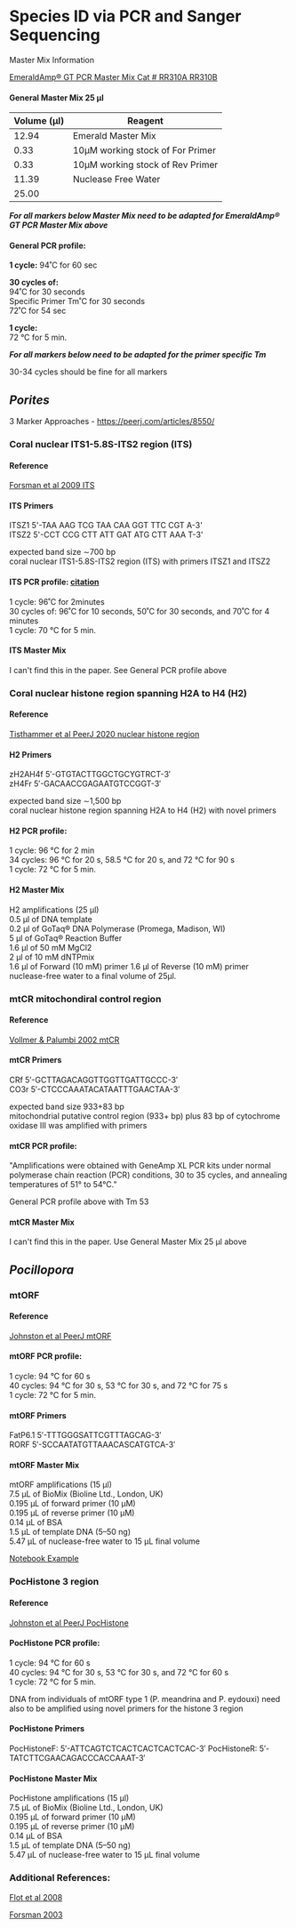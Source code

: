 # Species ID via PCR and Sanger Sequencing

Master Mix Information

[EmeraldAmp® GT PCR Master Mix Cat # RR310A RR310B](https://www.takarabio.com/documents/User%20Manual/RR310A_DS.v1902Da-a_116982.pdf)

#### General Master Mix 25 µl    
|Volume (µl)|	Reagent|
|---|---|
|12.94	|Emerald Master Mix
|0.33	|10µM working stock of For Primer
|0.33	|10µM working stock of Rev Primer
|11.39	|Nuclease Free Water
|25.00	

_**For all markers below Master Mix need to be adapted for EmeraldAmp® GT PCR Master Mix above**_ 
	
#### General PCR profile:
**1 cycle:**
94˚C for 60 sec  

**30 cycles of:**     
94˚C for 30 seconds    
Specific Primer Tm˚C for 30 seconds   
72˚C for 54 sec    

**1 cycle:**   
 72 °C for 5 min.

_**For all markers below need to be adapted for the primer specific Tm**_

30-34 cycles should be fine for all markers


## _Porites_
3 Marker Approaches - https://peerj.com/articles/8550/

### Coral nuclear ITS1-5.8S-ITS2 region (ITS) 

#### Reference
[Forsman et al 2009 ITS](https://bmcecolevol.biomedcentral.com/articles/10.1186/1471-2148-9-45)

#### ITS Primers
ITSZ1 5'-TAA AAG TCG TAA CAA GGT TTC CGT A-3'   
ITSZ2 5'-CCT CCG CTT ATT GAT ATG CTT AAA T-3'
 
expected band size ∼700 bp    
coral nuclear ITS1-5.8S-ITS2 region (ITS) with primers ITSZ1 and ITSZ2 

#### ITS PCR profile: [citation](http://hunterlabhawaii.com/docs/pubs/Forsman%202006%20ICRS.pdf)
1 cycle: 96˚C for 2minutes  
30 cycles of: 96˚C for 10 seconds, 50˚C for 30 seconds, and 70˚C for 4 minutes    
1 cycle: 70 °C for 5 min.

#### ITS Master Mix
I can't find this in the paper. See General PCR profile above

### Coral nuclear histone region spanning H2A to H4 (H2)

#### Reference
[Tisthammer et al PeerJ 2020 nuclear histone region](https://peerj.com/articles/8550/)

#### H2 Primers
zH2AH4f 5′-GTGTACTTGGCTGCYGTRCT-3′    
zH4Fr 5′-GACAACCGAGAATGTCCGGT-3′

expected band size ∼1,500 bp   
coral nuclear histone region spanning H2A to H4 (H2) with novel primers 

#### H2 PCR profile:  
1 cycle: 96 °C for 2 min   
34 cycles: 96 °C for 20 s, 58.5 °C for 20 s, and 72 °C for 90 s   
1 cycle: 72 °C for 5 min.    

#### H2 Master Mix
H2 amplifications (25 µl)    
0.5 µl of DNA template   
0.2 µl of GoTaq® DNA Polymerase (Promega, Madison, WI)    
5 µl of GoTaq® Reaction Buffer    
1.6 µl of 50 mM MgCl2    
2 µl of 10 mM dNTPmix    
1.6 µl of Forward (10 mM) primer 
1.6 µl of Reverse (10 mM) primer   
nuclease-free water to a final volume of 25µl. 


### mtCR mitochondiral control region

#### Reference
[Vollmer & Palumbi 2002 mtCR](https://www.science.org/doi/full/10.1126/science.1069524)

#### mtCR Primers
CRf 5′-GCTTAGACAGGTTGGTTGATTGCCC-3′   
CO3r 5′-CTCCCAAATACATAATTTGAACTAA-3′

expected band size 933+83 bp      
mitochondrial putative control region (933+ bp) plus 83 bp of cytochrome oxidase III was amplified with primers 

#### mtCR PCR profile: 
"Amplifications were obtained with GeneAmp XL PCR kits under normal polymerase chain reaction (PCR) conditions, 30 to 35 cycles, and annealing temperatures of 51° to 54°C." 

General PCR profile above with Tm 53

#### mtCR Master Mix 
I can't find this in the paper. Use General Master Mix 25 µl above

## _Pocillopora_

### mtORF

#### Reference
[Johnston et al PeerJ mtORF](https://peerj.com/articles/4355/)

#### mtORF PCR profile:  
1 cycle: 94 °C for 60 s   
40 cycles: 94 °C for 30 s, 53 °C for 30 s, and 72 °C for 75 s   
1 cycle: 72 °C for 5 min.  

 
#### mtORF Primers 
FatP6.1 5′-TTTGGGSATTCGTTTAGCAG-3′    
RORF 5′-SCCAATATGTTAAACASCATGTCA-3′

#### mtORF Master Mix
mtORF amplifications (15 µl)    
7.5 μL of BioMix (Bioline Ltd., London, UK)    
0.195 μL of forward  primer (10 μM)   
0.195 μL of reverse primer (10 μM)    
0.14 μL of BSA   
1.5 μL of template DNA (5–50 ng)   
5.47 μL of nuclease-free water to 15 μL final volume 

[Notebook Example](https://meschedl.github.io/MESPutnam_Open_Lab_Notebook/mtORF-protocol/)

### PocHistone 3 region

#### Reference
[Johnston et al PeerJ PocHistone](https://peerj.com/articles/4355/)

#### PocHistone PCR profile:  
1 cycle: 94 °C for 60 s   
40 cycles: 94 °C for 30 s, 53 °C for 30 s, and 72 °C for 60 s   
1 cycle: 72 °C for 5 min.   

DNA from individuals of mtORF type 1 (P. meandrina and P. eydouxi) need also to be amplified using novel primers for the histone 3 region 

#### PocHistone Primers
PocHistoneF: 5′-ATTCAGTCTCACTCACTCACTCAC-3′ 
PocHistoneR: 5′-TATCTTCGAACAGACCCACCAAAT-3′

#### PocHistone Master Mix
PocHistone amplifications (15 µl)    
7.5 μL of BioMix (Bioline Ltd., London, UK)    
0.195 μL of forward  primer (10 μM)   
0.195 μL of reverse primer (10 μM)    
0.14 μL of BSA   
1.5 μL of template DNA (5–50 ng)   
5.47 μL of nuclease-free water to 15 μL final volume 


### Additional References: 

[Flot et al 2008](https://www.sciencedirect.com/science/article/pii/S1631069107003812?via%3Dihub)

[Forsman 2003](https://d1wqtxts1xzle7.cloudfront.net/11975375/dissertationfinal-libre.pdf?1390860827=&response-content-disposition=inline%3B+filename%3DPhylogeny_and_Phylogeography_of_Porites.pdf&Expires=1678558521&Signature=NL29RheGNRRhGHLs3N5-NlH7bkLcHtQr~oNFuY~OonbKv1przoAcNbeZOfP9m-wbt28CmNMw~lQoQktTZdjQvGZpm6B2gq7KNSPukM7HR7~5Mn38ZP0pbbm9LOLvOYU5GKKOlLQyO7QnumgbkqlQPGeBr6QsBRu7-JzdjZvgaMGzm8uz4i55L5j6wIR59Cehl~w3KoAZqfJg-lE5JQMS7CKWVCRzv9i6-B~1vn0I~EvY0aKxVElwsXk0cfVN5LCj5dqC-zNfYPtTpZ7E-oABABis5XpOeuf7Oz2vt03vJ47i1LPC9PbyVN7AaqIwbSjQfLk0k1SHly-nehPI2OojUg__&Key-Pair-Id=APKAJLOHF5GGSLRBV4ZA)